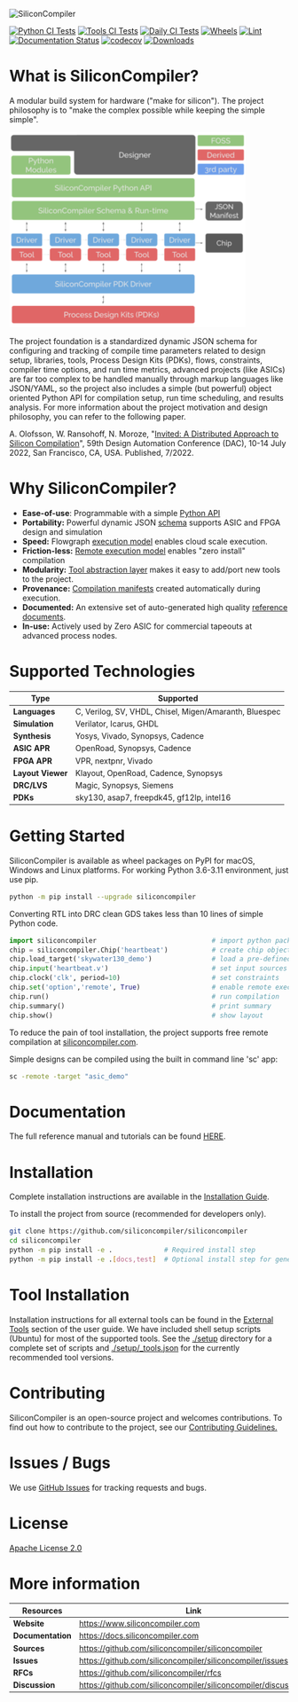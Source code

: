 ![SiliconCompiler](https://raw.githubusercontent.com/siliconcompiler/siliconcompiler/main/docs/_images/sc_logo_with_text.png)

[![Python CI Tests](https://github.com/siliconcompiler/siliconcompiler/actions/workflows/python_ci.yml/badge.svg)](https://github.com/siliconcompiler/siliconcompiler/actions/workflows/python_ci.yml)
[![Tools CI Tests](https://github.com/siliconcompiler/siliconcompiler/actions/workflows/tools_ci.yml/badge.svg)](https://github.com/siliconcompiler/siliconcompiler/actions/workflows/tools_ci.yml)
[![Daily CI Tests](https://github.com/siliconcompiler/siliconcompiler/actions/workflows/daily_ci.yml/badge.svg)](https://github.com/siliconcompiler/siliconcompiler/actions/workflows/daily_ci.yml)
[![Wheels](https://github.com/siliconcompiler/siliconcompiler/actions/workflows/wheels.yml/badge.svg?event=schedule)](https://github.com/siliconcompiler/siliconcompiler/actions/workflows/wheels.yml)
[![Lint](https://github.com/siliconcompiler/siliconcompiler/actions/workflows/lint.yml/badge.svg)](https://github.com/siliconcompiler/siliconcompiler/actions/workflows/lint.yml)
[![Documentation Status](https://readthedocs.org/projects/siliconcompiler/badge/?version=latest)](https://docs.siliconcompiler.com/en/latest/?badge=latest)
[![codecov](https://codecov.io/github/siliconcompiler/siliconcompiler/branch/main/graph/badge.svg?token=V5BQR42Q8C)](https://codecov.io/github/siliconcompiler/siliconcompiler)
[![Downloads](https://static.pepy.tech/personalized-badge/siliconcompiler?period=total&units=international_system&left_color=grey&right_color=blue&left_text=Downloads)](https://pepy.tech/project/siliconcompiler)

# What is SiliconCompiler?


A modular build system for hardware ("make for silicon"). The project philosophy is to "make the complex possible while keeping the simple simple".

![SC Overview](docs/_images/sc_overview.png)

The project foundation is a standardized dynamic JSON schema for configuring and tracking of compile time parameters related to design setup, libraries,
tools, Process Design Kits (PDKs), flows, constraints, compiler time options, and run time metrics, advanced projects (like ASICs) are far too complex
to be handled manually through markup languages like JSON/YAML, so the project also includes a simple (but powerful) object oriented Python API for
compilation setup, run time scheduling, and results analysis. For more information about the project motivation and design philosophy, you can refer
to the following paper.

A. Olofsson, W. Ransohoff, N. Moroze, "[Invited: A Distributed Approach to Silicon Compilation](docs/papers/sc_dac2022.pdf)", 59th Design Automation Conference (DAC), 10-14 July 2022, San Francisco, CA, USA. Published, 7/2022.

# Why SiliconCompiler?

* **Ease-of-use**: Programmable with a simple [Python API](https://docs.siliconcompiler.com/en/stable/reference_manual/core_api.html)
* **Portability:** Powerful dynamic JSON [schema](https://docs.siliconcompiler.com/en/stable/reference_manual/schema.html) supports ASIC and FPGA design and simulation
* **Speed:** Flowgraph [execution model](https://docs.siliconcompiler.com/en/stable/user_guide/execution_model.html) enables cloud scale execution.
* **Friction-less:** [Remote execution model](https://docs.siliconcompiler.com/en/stable/user_guide/remote_processing.html) enables "zero install" compilation
* **Modularity:** [Tool abstraction layer](https://docs.siliconcompiler.com/en/latest/development_guide/tools.html) makes it easy to add/port new tools to the project.
* **Provenance:** [Compilation manifests](https://docs.siliconcompiler.com/en/stable/user_guide/data_model.html) created automatically during execution.
* **Documented:** An extensive set of auto-generated high quality [reference documents](https://docs.siliconcompiler.com/).
* **In-use:** Actively used by Zero ASIC for commercial tapeouts at advanced process nodes.

# Supported Technologies

| Type | Supported|
|------|----------|
|**Languages**| C, Verilog, SV, VHDL, Chisel, Migen/Amaranth, Bluespec
|**Simulation**| Verilator, Icarus, GHDL
|**Synthesis**| Yosys, Vivado, Synopsys, Cadence
|**ASIC APR**| OpenRoad, Synopsys, Cadence
|**FPGA APR**| VPR, nextpnr, Vivado
|**Layout Viewer**| Klayout, OpenRoad, Cadence, Synopsys
|**DRC/LVS**| Magic, Synopsys, Siemens
|**PDKs**| sky130, asap7, freepdk45, gf12lp, intel16

# Getting Started

SiliconCompiler is available as wheel packages on PyPI for macOS, Windows and
Linux platforms. For working Python 3.6-3.11 environment, just use pip.

```sh
python -m pip install --upgrade siliconcompiler
```


Converting RTL into DRC clean GDS takes less than 10 lines of simple Python code.

```python
import siliconcompiler                             # import python package
chip = siliconcompiler.Chip('heartbeat')           # create chip object
chip.load_target('skywater130_demo')               # load a pre-defined target
chip.input('heartbeat.v')                          # set input sources
chip.clock('clk', period=10)                       # set constraints
chip.set('option','remote', True)                  # enable remote execution
chip.run()                                         # run compilation
chip.summary()                                     # print summary
chip.show()                                        # show layout
```

To reduce the pain of tool installation, the project supports free remote compilation at [siliconcompiler.com](https://www.siliconcompiler.com).

Simple designs can be compiled using the built in command line 'sc' app:

```sh
sc -remote -target "asic_demo"
```

# Documentation

The full reference manual and tutorials can be found [HERE](https://docs.siliconcompiler.com/).

# Installation

Complete installation instructions are available in the [Installation Guide](https://docs.siliconcompiler.com/en/stable/user_guide/installation.html).

To install the project from source (recommended for developers only).

```bash
git clone https://github.com/siliconcompiler/siliconcompiler
cd siliconcompiler
python -m pip install -e .             # Required install step
python -m pip install -e .[docs,test]  # Optional install step for generating docs and running tests
```

# Tool Installation

Installation instructions for all external tools can be found in the
[External Tools](https://docs.siliconcompiler.com/en/stable/user_guide/installation.html#external-tools) section
of the user guide. We have included shell setup scripts (Ubuntu) for most of the supported tools.
See the [./setup](./setup) directory for a complete set of scripts and [./setup/_tools.json](./setup/_tools.json) for the currently recommended tool versions.

# Contributing

SiliconCompiler is an open-source project and welcomes contributions. To find out
how to contribute to the project, see our
[Contributing Guidelines.](./CONTRIBUTING.md)

# Issues / Bugs

We use [GitHub Issues](https://github.com/siliconcompiler/siliconcompiler/issues)
for tracking requests and bugs.

# License

[Apache License 2.0](LICENSE)

# More information

| Resources | Link|
|-----------|-----|
| **Website**|  https://www.siliconcompiler.com
| **Documentation**|  https://docs.siliconcompiler.com
| **Sources**|  https://github.com/siliconcompiler/siliconcompiler
| **Issues**|  https://github.com/siliconcompiler/siliconcompiler/issues
| **RFCs**|  https://github.com/siliconcompiler/rfcs
| **Discussion**| https://github.com/siliconcompiler/siliconcompiler/discussions
